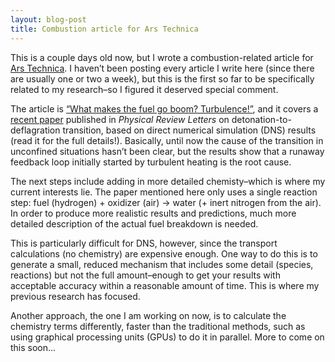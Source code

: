 ```yaml
--- 
layout: blog-post
title: Combustion article for Ars Technica
---
```


This is a couple days old now, but I wrote a combustion-related article for [Ars Technica](http://arstechnica.com/). I haven’t been posting every article I write here (since there are usually one or two a week), but this is the first so far to be specifically related to my research–so I figured it deserved special comment.

The article is [“What makes the fuel go boom? Turbulence!”](http://arstechnica.com/science/news/2011/07/what-makes-the-fuel-go-boom-turbulence.ars), and it covers a [recent paper](http://dx.doi.org/10.1103/PhysRevLett.107.054501) published in _Physical Review Letters_ on detonation-to-deflagration transition, based on direct numerical simulation (DNS) results (read it for the full details!). Basically, until now the cause of the transition in unconfined situations hasn’t been clear, but the results show that a runaway feedback loop initially started by turbulent heating is the root cause.

The next steps include adding in more detailed chemisty–which is where my current interests lie. The paper mentioned here only uses a single reaction step: fuel (hydrogen) + oxidizer (air) -> water (+ inert nitrogen from the air). In order to produce more realistic results and predictions, much more detailed description of the actual fuel breakdown is needed.

This is particularly difficult for DNS, however, since the transport calculations (no chemistry) are expensive enough. One way to do this is to generate a small, reduced mechanism that includes some detail (species, reactions) but not the full amount–enough to get your results with acceptable accuracy within a reasonable amount of time. This is where my previous research has focused.

Another approach, the one I am working on now, is to calculate the chemistry terms differently, faster than the traditional methods, such as using graphical processing units (GPUs) to do it in parallel. More to come on this soon...
